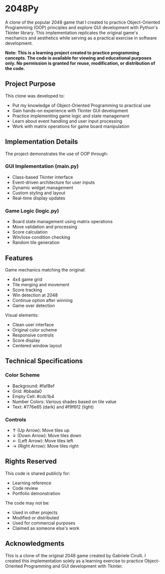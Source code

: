 # 2048Py

A clone of the popular 2048 game that I created to practice Object-Oriented Programming (OOP) principles and explore GUI development with Python's Tkinter library. This implementation replicates the original game's mechanics and aesthetics while serving as a practical exercise in software development.

**Note: This is a learning project created to practice programming concepts. The code is available for viewing and educational purposes only. No permission is granted for reuse, modification, or distribution of the code.**

## Project Purpose

This clone was developed to:

- Put my knowledge of Object-Oriented Programming to practical use
- Gain hands-on experience with Tkinter GUI development
- Practice implementing game logic and state management
- Learn about event handling and user input processing
- Work with matrix operations for game board manipulation

## Implementation Details

The project demonstrates the use of OOP through:

### GUI Implementation (main.py)

- Class-based Tkinter interface
- Event-driven architecture for user inputs
- Dynamic widget management
- Custom styling and layout
- Real-time display updates

### Game Logic (logic.py)

- Board state management using matrix operations
- Move validation and processing
- Score calculation
- Win/lose condition checking
- Random tile generation

## Features

Game mechanics matching the original:

- 4x4 game grid
- Tile merging and movement
- Score tracking
- Win detection at 2048
- Continue option after winning
- Game over detection

Visual elements:

- Clean user interface
- Original color scheme
- Responsive controls
- Score display
- Centered window layout

## Technical Specifications

### Color Scheme

- Background: #faf8ef
- Grid: #bbada0
- Empty Cell: #cdc1b4
- Number Colors: Various shades based on tile value
- Text: #776e65 (dark) and #f9f6f2 (light)

### Controls

- ↑ (Up Arrow): Move tiles up
- ↓ (Down Arrow): Move tiles down
- ← (Left Arrow): Move tiles left
- → (Right Arrow): Move tiles right

## Rights Reserved

This code is shared publicly for:

- Learning reference
- Code review
- Portfolio demonstration

The code may not be:

- Used in other projects
- Modified or distributed
- Used for commercial purposes
- Claimed as someone else's work

## Acknowledgments

This is a clone of the original 2048 game created by Gabriele Cirulli. I created this implementation solely as a learning exercise to practice Object-Oriented Programming and GUI development with Tkinter.

